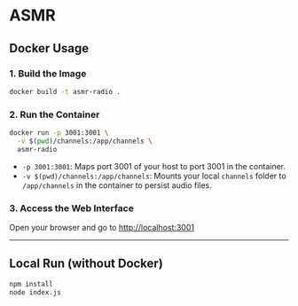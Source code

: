 # ASMR

## Docker Usage

### 1. Build the Image

```bash
docker build -t asmr-radio .
```

### 2. Run the Container

```bash
docker run -p 3001:3001 \
  -v $(pwd)/channels:/app/channels \
  asmr-radio
```

- `-p 3001:3001`: Maps port 3001 of your host to port 3001 in the container.
- `-v $(pwd)/channels:/app/channels`: Mounts your local `channels` folder to `/app/channels` in the container to persist audio files.

### 3. Access the Web Interface

Open your browser and go to [http://localhost:3001](http://localhost:3001)

---

## Local Run (without Docker)

```bash
npm install
node index.js
```